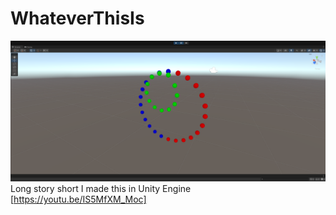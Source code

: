# WhateverThisIs
![](/screenshot.png)
Long story short I made this in Unity Engine [https://youtu.be/IS5MfXM_Moc]
